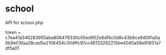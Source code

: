 # school
API for school php

token = c7ea41a546283955aba806478330c05ed952e8df4c0d8c43b8ce9d091a5a6b9e03faa28cad5a2106454c304ffc97cc46133282215be4040a58e91851a7df5a01

